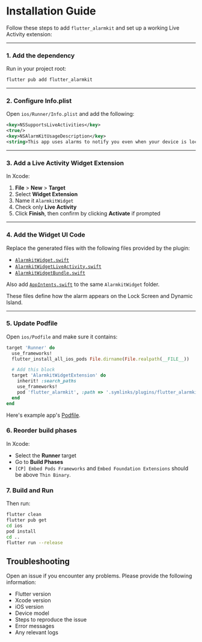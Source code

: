 # Installation Guide

Follow these steps to add `flutter_alarmkit` and set up a working Live Activity extension:

---

### 1. Add the dependency

Run in your project root:

```bash
flutter pub add flutter_alarmkit
```

---

### 2. Configure Info.plist

Open `ios/Runner/Info.plist` and add the following:

```xml
<key>NSSupportsLiveActivities</key>
<true/>
<key>NSAlarmKitUsageDescription</key>
<string>This app uses alarms to notify you even when your device is locked.</string>
```

---

### 3. Add a Live Activity Widget Extension

In Xcode:
1. **File** > **New** > **Target**
2. Select **Widget Extension**
3. Name it `AlarmkitWidget`
4. Check only **Live Activity**
5. Click **Finish**, then confirm by clicking **Activate** if prompted

---

### 4. Add the Widget UI Code

Replace the generated files with the following files provided by the plugin:
- [`AlarmkitWidget.swift`](https://github.com/gdelataillade/flutter_alarmkit/blob/main/example/ios/AlarmkitWidget/AlarmkitWidget.swift)
- [`AlarmkitWidgetLiveActivity.swift`](https://github.com/gdelataillade/flutter_alarmkit/blob/main/example/ios/AlarmkitWidget/AlarmkitWidgetLiveActivity.swift)
- [`AlarmkitWidgetBundle.swift`](https://github.com/gdelataillade/flutter_alarmkit/blob/main/example/ios/AlarmkitWidget/AlarmkitWidgetBundle.swift)

Also add [`AppIntents.swift`](https://github.com/gdelataillade/flutter_alarmkit/blob/main/example/ios/AlarmkitWidget/AppIntents.swift) to the same `AlarmkitWidget` folder.

These files define how the alarm appears on the Lock Screen and Dynamic Island.

---

### 5. Update Podfile

Open `ios/Podfile` and make sure it contains:

```ruby
target 'Runner' do
  use_frameworks!
  flutter_install_all_ios_pods File.dirname(File.realpath(__FILE__))

  # Add this block
  target 'AlarmkitWidgetExtension' do
    inherit! :search_paths
    use_frameworks!
    pod 'flutter_alarmkit', :path => '.symlinks/plugins/flutter_alarmkit/ios'
  end
end
```

Here's example app's [Podfile](https://github.com/gdelataillade/flutter_alarmkit/blob/main/example/ios/Podfile).

### 6. Reorder build phases

In Xcode:
- Select the **Runner** target
- Go to **Build Phases**
- `[CP] Embed Pods Frameworks` and `Embed Foundation Extensions` should be above `Thin Binary`.


### 7. Build and Run

Then run:

```bash
flutter clean
flutter pub get
cd ios
pod install
cd ..
flutter run --release
```

## Troubleshooting

Open an issue if you encounter any problems. Please provide the following information:

- Flutter version
- Xcode version
- iOS version
- Device model
- Steps to reproduce the issue
- Error messages
- Any relevant logs
